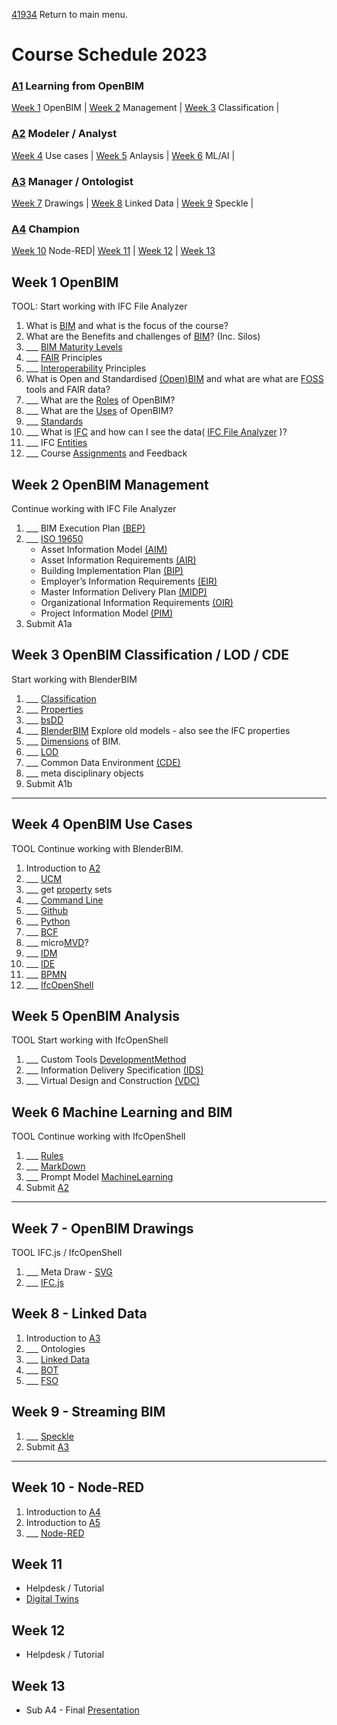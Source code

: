 [41934](/) Return to main menu.

# Course Schedule  2023

<!-- a menu for the schedule-->

### [A1] Learning from OpenBIM  

[Week 1](#Week-1-OpenBIM)  OpenBIM  |
[Week 2](#Week-2-OpenBIM-Management)  Management |
[Week 3](#Week-3-OpenBIM-Classification) Classification |

### [A2] Modeler / Analyst 

[Week 4](#Week-4-OpenBIM-Use-Cases) Use cases |
[Week 5](#Week-5-OpenBIM-Analysis) Anlaysis |
[Week 6](#Week-6-Machine-Learning-and-BIM) ML/AI |

### [A3] Manager / Ontologist 

[Week 7](#Week-7-Drawings) Drawings |
[Week 8](#Week-8-Linked-Data) Linked Data |
[Week 9](#Week-9-Streaming-BIM) Speckle |

### [A4] Champion 

[Week 10](#Week-10-Node-RED) Node-RED|
[Week 11](#Week-11-Digital-Twin) |
[Week 12](#Week-12) |
[Week 13](#Week-13)

<!-- add the weeks here -->

## Week 1 OpenBIM

TOOL: Start working with IFC File Analyzer
1. What is [BIM] and what is the focus of the course?
1. What are the Benefits and challenges of [BIM]? (Inc. Silos)
2. ___ [BIM Maturity Levels](/Concepts/Levels)
3. ___ [FAIR](/Concepts/FAIR) Principles
3. ___ [Interoperability](/Concepts/Interoperability) Principles
1. What is Open and Standardised [(Open)BIM] and what are what are [FOSS](/Concepts/SoftwareLicences) tools and FAIR data?
1. ___ What are the [Roles](/Roles) of OpenBIM?
1. ___ What are the [Uses](/Uses) of OpenBIM?
2. ___ [Standards](/Concepts/Standards)
1. ___ What is [IFC](/Concepts/IFC) and how can I see the data( [IFC File Analyzer](/Concepts/IFCFileAnalyzer) )?
1. ___ IFC [Entities](/Concepts/Entities)
4. ___ Course [Assignments](/Assignments) and Feedback

  
## Week 2 OpenBIM Management

Continue working with IFC File Analyzer
1. ___ BIM Execution Plan [(BEP)](/Concepts/BIMExecutionPlan)
1. ___ [ISO 19650](/Concepts/ISO19650)
   * Asset Information Model [(AIM)](/Concepts/AIM)
   * Asset Information Requirements [(AIR)](/Concepts/AIR)
   * Building Implementation Plan [(BIP)](/Concepts/BIP)
   * Employer’s Information Requirements [(EIR)​](/Concepts/EIR)
   * Master Information Delivery Plan [(MIDP)](/Concepts/MIDP)
   * Organizational Information Requirements [(OIR)​](/Concepts/OIR)
   * Project Information Model [(PIM)](/Concepts/PIM)
1. Submit A1a


## Week 3 OpenBIM Classification / LOD / CDE

Start working with BlenderBIM
1. ___ [Classification](/Concepts/Classification)
2. ___ [Properties](/Concepts/Properties)
3. ___ [bsDD](/Concepts/bsDD)
1. ___ [BlenderBIM](/Concepts/BlenderBIM) Explore old models - also see the IFC properties
2. ___ [Dimensions](/Concepts/Dimensions) of BIM.
3. ___ [LOD](/Concepts/LOD)
1. ___ Common Data Environment [(CDE)](/Concepts/CDE)
1. ___ meta disciplinary objects
2. Submit A1b

------------------------------------------------------

## Week 4 OpenBIM Use Cases

TOOL Continue working with BlenderBIM.
1. Introduction to [A2](/Assingnments/A2)
2. ___ [UCM](/Concepts/UCM)
1. ___ get [property](/Concepts/Properties) sets
2. ___ [Command Line](/Concepts/CommandLine)
3. ___ [Github](/Concepts/Github)
4. ___ [Python](/Concepts/Python)
1. ___ [BCF](/Concepts/BCF)
1. ___ micro[MVD](/Concepts/MVD)?
1. ___ [IDM](/Concepts/IDM)
2. ___ [IDE](/Concepts/IDE)
1. ___ [BPMN](/Concepts/BPMN)
2. ___ [IfcOpenShell](/Concepts/IfcOpenShell)


## Week 5 OpenBIM Analysis

TOOL Start working with IfcOpenShell

1. ___ Custom Tools [DevelopmentMethod](/Concepts/DevelopmentMethod)
3. ___ Information Delivery Specification [(IDS)](/Concepts/IDS)
4. ___ Virtual Design and Construction [(VDC)](/Concepts/VDC)


## Week 6 Machine Learning and BIM

TOOL Continue working with IfcOpenShell
1. ___ [Rules](/Concepts/Rules)
1. ___ [MarkDown](/Concepts/MarkDown)
1. ___ Prompt Model [MachineLearning](/Concepts/MachineLearning)
1. Submit [A2](/Assingnments/A2)

------------------------------------------------------

## Week 7 - OpenBIM Drawings

TOOL IFC.js / IfcOpenShell
1. ___ Meta Draw - [SVG](/Concepts/SVG)
3. ___ [IFC.js](/Concepts/IFC.js)


## Week 8 - Linked Data

1. Introduction to [A3](/Assingnments/A3)
1. ___ Ontologies
1. ___ [Linked Data](/Concepts/LinkedData)
1. ___ [BOT](/Concepts/BOT)
2. ___ [FSO](/Concepts/FSO)


## Week 9 - Streaming BIM

1. ___ [Speckle](/Concepts/Speckle)
1. Submit [A3](/Assingnments/A3)

------------------------------------------------------

## Week 10 - Node-RED

1. Introduction to [A4](/Assingnments/A4)
1. Introduction to [A5](/Assingnments/A5)
2. ___ [Node-RED](/Concepts/NodeRed)


## Week 11

* Helpdesk / Tutorial
* [Digital Twins](/Concepts/DigitalTwin)


## Week 12

* Helpdesk / Tutorial

   
## Week 13

* Sub A4 - Final [Presentation](Concepts/Presentation)


<!-- LINKS -->
[A1]: /Assignments/A1
[A2]: /Assignments/A2
[A3]: /Assignments/A3
[A4]: /Assignments/A4
[BIM]: /Concepts/BIM
[(Open)BIM]: /Concepts/OpenBIM
